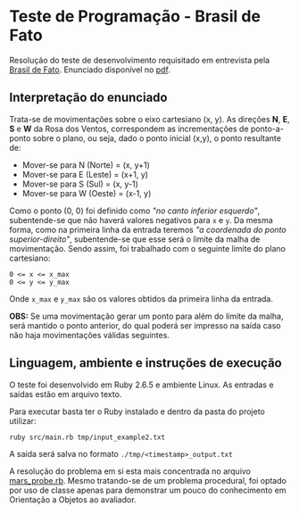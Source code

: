 # Teste de Programação - Brasil de Fato
Resolução do teste de desenvolvimento requisitado em entrevista pela
[Brasil de Fato](https://www.brasildefato.com.br/). Enunciado disponível no
[pdf](Teste_de_Programação_Brasil_de_Fato.pdf).

## Interpretação do enunciado
Trata-se de movimentações sobre o eixo cartesiano (x, y). As direções **N**, **E**, **S** e
**W** da Rosa dos Ventos, correspondem as incrementações de ponto-a-ponto sobre o plano, ou seja,
dado o ponto inicial (x,y), o ponto resultante de:
  - Mover-se para N (Norte) = (x, y+1)
  - Mover-se para E (Leste) = (x+1, y)
  - Mover-se para S (Sul) = (x, y-1)
  - Mover-se para W (Oeste) = (x-1, y)


Como o ponto (0, 0) foi definido como *"no canto inferior esquerdo"*, subentende-se que não haverá
valores negativos para ```x``` e ```y```. Da mesma forma, como na primeira linha da entrada teremos
*"a coordenada do ponto superior-direito"*, subentende-se que esse será o limite da malha de
movimentação. Sendo assim, foi trabalhado com o seguinte limite do plano cartesiano:
```
0 <= x <= x_max
0 <= y <= y_max
```
Onde ```x_max``` e ```y_max``` são os valores obtidos da primeira linha da entrada.

**OBS:** Se uma movimentação gerar um ponto para além do limite da malha, será mantido o ponto
anterior, do qual poderá ser impresso na saída caso não haja movimentações válidas seguintes.

## Linguagem, ambiente e instruções de execução
O teste foi desenvolvido em Ruby 2.6.5 e ambiente Linux. As entradas e saídas estão em arquivo
texto.

Para executar basta ter o Ruby instalado e dentro da pasta do projeto utilizar:
```
ruby src/main.rb tmp/input_example2.txt
```
  A saída será salva no formato ```./tmp/<timestamp>_output.txt```

A resolução do problema em si esta mais concentrada no arquivo [mars_probe.rb](./src/mars_probe.rb).
Mesmo tratando-se de um problema procedural, foi optado por uso de classe apenas para demonstrar um
pouco do conhecimento em Orientação a Objetos ao avaliador.
